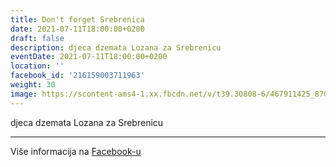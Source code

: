 ```yaml
---
title: Don't forget Srebrenica
date: 2021-07-11T18:00:00+0200
draft: false
description: djeca dzemata Lozana za Srebrenicu
eventDate: 2021-07-11T18:00:00+0200
location: ''
facebook_id: '216159003711963'
weight: 30
image: https://scontent-ams4-1.xx.fbcdn.net/v/t39.30808-6/467911425_8702124949883247_8451066247417132989_n.jpg?_nc_cat=103&ccb=1-7&_nc_sid=9e60e4&_nc_ohc=DODpikSNM3IQ7kNvwF3yXgs&_nc_oc=AdnT-lf8eH7vmR8rggSIjJeOjelEwglAY-UwVAYP1LxRo04xSf1mxhQNVad2_qyGT3U&_nc_zt=23&_nc_ht=scontent-ams4-1.xx&edm=ABTKTjYEAAAA&_nc_gid=4wnVItuYFjN3ThR3MPgwAg&oh=00_AfNyQsS87KFOW0d-JNKBx4xuUnz0VLS2uv1Khzcp_g2aYA&oe=685ABCD9
---
```


djeca dzemata Lozana za Srebrenicu

---

Više informacija na [Facebook-u](https://facebook.com/events/216159003711963)